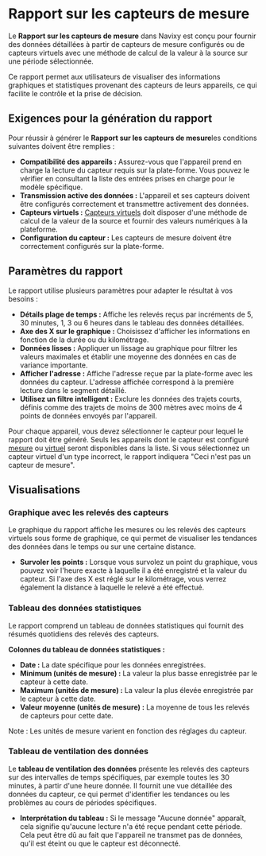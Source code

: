 # Rapport sur les capteurs de mesure

Le **Rapport sur les capteurs de mesure** dans Navixy est conçu pour fournir des données détaillées à partir de capteurs de mesure configurés ou de capteurs virtuels avec une méthode de calcul de la valeur à la source sur une période sélectionnée.

Ce rapport permet aux utilisateurs de visualiser des informations graphiques et statistiques provenant des capteurs de leurs appareils, ce qui facilite le contrôle et la prise de décision.

## Exigences pour la génération du rapport

Pour réussir à générer le **Rapport sur les capteurs de mesure**les conditions suivantes doivent être remplies :

* **Compatibilité des appareils :** Assurez-vous que l'appareil prend en charge la lecture du capteur requis sur la plate-forme. Vous pouvez le vérifier en consultant la liste des entrées prises en charge pour le modèle spécifique.
* **Transmission active des données :** L'appareil et ses capteurs doivent être configurés correctement et transmettre activement des données.
* **Capteurs virtuels :** [Capteurs virtuels](broken-reference) doit disposer d'une méthode de calcul de la valeur de la source et fournir des valeurs numériques à la plateforme.
* **Configuration du capteur :** Les capteurs de mesure doivent être correctement configurés sur la plate-forme.

## Paramètres du rapport

Le rapport utilise plusieurs paramètres pour adapter le résultat à vos besoins :

* **Détails plage de temps :** Affiche les relevés reçus par incréments de 5, 30 minutes, 1, 3 ou 6 heures dans le tableau des données détaillées.
* **Axe des X sur le graphique :** Choisissez d'afficher les informations en fonction de la durée ou du kilométrage.
* **Données lisses :** Appliquer un lissage au graphique pour filtrer les valeurs maximales et établir une moyenne des données en cas de variance importante.
* **Afficher l'adresse :** Affiche l'adresse reçue par la plate-forme avec les données du capteur. L'adresse affichée correspond à la première lecture dans le segment détaillé.
* **Utilisez un filtre intelligent :** Exclure les données des trajets courts, définis comme des trajets de moins de 300 mètres avec moins de 4 points de données envoyés par l'appareil.

Pour chaque appareil, vous devez sélectionner le capteur pour lequel le rapport doit être généré. Seuls les appareils dont le capteur est configuré [mesure](broken-reference) ou [virtuel](broken-reference) seront disponibles dans la liste. Si vous sélectionnez un capteur virtuel d'un type incorrect, le rapport indiquera "Ceci n'est pas un capteur de mesure".

## Visualisations

### Graphique avec les relevés des capteurs

Le graphique du rapport affiche les mesures ou les relevés des capteurs virtuels sous forme de graphique, ce qui permet de visualiser les tendances des données dans le temps ou sur une certaine distance.

* **Survoler les points :** Lorsque vous survolez un point du graphique, vous pouvez voir l'heure exacte à laquelle il a été enregistré et la valeur du capteur. Si l'axe des X est réglé sur le kilométrage, vous verrez également la distance à laquelle le relevé a été effectué.

### Tableau des données statistiques

Le rapport comprend un tableau de données statistiques qui fournit des résumés quotidiens des relevés des capteurs.

**Colonnes du tableau de données statistiques :**

* **Date :** La date spécifique pour les données enregistrées.
* **Minimum (unités de mesure) :** La valeur la plus basse enregistrée par le capteur à cette date.
* **Maximum (unités de mesure) :** La valeur la plus élevée enregistrée par le capteur à cette date.
* **Valeur moyenne (unités de mesure) :** La moyenne de tous les relevés de capteurs pour cette date.

Note : Les unités de mesure varient en fonction des réglages du capteur.

### Tableau de ventilation des données

Le **tableau de ventilation des données** présente les relevés des capteurs sur des intervalles de temps spécifiques, par exemple toutes les 30 minutes, à partir d'une heure donnée. Il fournit une vue détaillée des données du capteur, ce qui permet d'identifier les tendances ou les problèmes au cours de périodes spécifiques.

* **Interprétation du tableau :** Si le message "Aucune donnée" apparaît, cela signifie qu'aucune lecture n'a été reçue pendant cette période. Cela peut être dû au fait que l'appareil ne transmet pas de données, qu'il est éteint ou que le capteur est déconnecté.
